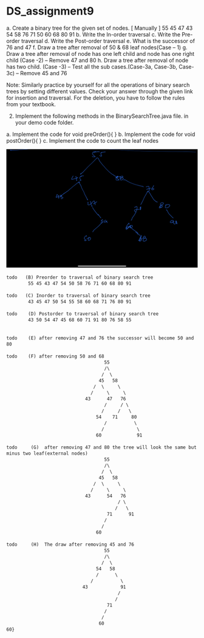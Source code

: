 # DS_assignment9
a. Create a binary tree for the given set of nodes. [ Manually ]
55 45 47 43 54 58 76 71 50 60 68 80 91
b. Write the In-order traversal
c. Write the Pre-order traversal
d. Write the Post-order traversal
e. What is the successor of 76 and 47
f. Draw a tree after removal of 50 & 68 leaf nodes(Case – 1)
g. Draw a tree after removal of node has one left child and node has one right child (Case -2) – Remove 47 and 80
h. Draw a tree after removal of node has two child. (Case -3) – Test all the sub cases.(Case-3a, Case-3b, Case-3c) – Remove 45 and 76

Note: Similarly practice by yourself for all the operations of binary search trees by setting different values. Check your answer through the given link for insertion and traversal. For the deletion, you have to follow the rules from your textbook.



2. Implement the following methods in the BinarySearchTree.java file. in your demo code folder.

a. Implement the code for void preOrder(){ }
b. Implement the code for void postOrder(){ }
c. Implement the code to count the leaf nodes 


![](img.png)

    todo   (B) Preorder to traversal of binary search tree
            55 45 43 47 54 50 58 76 71 60 68 80 91

    todo   (C) Inorder to traversal of binary search tree
            43 45 47 50 54 55 58 60 68 71 76 80 91

    todo    (D) Postorder to traversal of binary search tree
            43 50 54 47 45 68 60 71 91 80 76 58 55


    todo    (E) after removing 47 and 76 the successor will become 50 and 80

    todo    (F) after removing 50 and 68
                                        55
                                        /\
                                       /  \
                                      45   58
                                    /  \     \
                                   /     \     \
                                 43      47   76
                                        /     / \
                                       /     /   \
                                     54    71     80
                                        /          \
                                       /            \
                                     60             91

    todo     (G)  after removing 47 and 80 the tree will look the same but minus two leaf(external nodes)
                                        55
                                        /\
                                       /  \
                                      45   58
                                    /  \     \
                                   /     \     \
                                 43      54   76
                                             / \
                                            /   \
                                         71      91
                                        /
                                       /
                                     60

    todo     (H)  The draw after removing 45 and 76
                                        55
                                        /\
                                       /  \
                                     54   58
                                     /      \
                                   /          \
                                43            91
                                             /
                                            /
                                         71
                                        /
                                       /
                                      60                                      60}